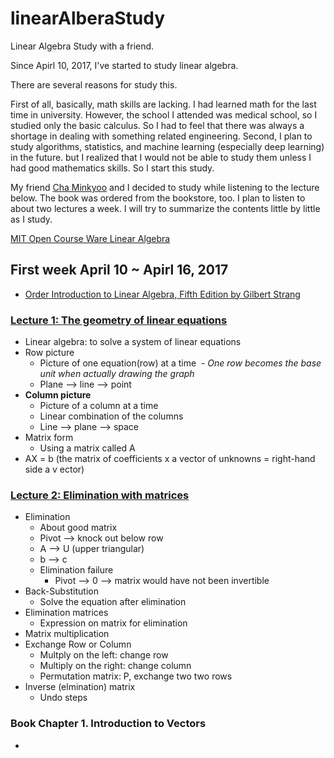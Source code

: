 # linearAlberaStudy
Linear Algebra Study with a friend.

Since Apirl 10, 2017, I've started to study linear algebra.

There are several reasons for study this.

First of all, basically, math skills are lacking. I had learned math for the last time in university. However, the school I attended was medical school, so I studied only the basic calculus. So I had to feel that there was always a shortage in dealing with something related engineering.
Second, I plan to study algorithms, statistics, and machine learning (especially deep learning) in the future. but I realized that I would not be able to study them unless I had good mathematics skills. So I start this study.

My friend [Cha Minkyoo](https://github.com/cl9200) and I decided to study while listening to the lecture below. The book was ordered from the bookstore, too. I plan to listen to about two lectures a week. I will try to summarize the contents little by little as I study.

[MIT Open Course Ware Linear Algebra](https://ocw.mit.edu/courses/mathematics/18-06-linear-algebra-spring-2010/)

## First week April 10 ~ Apirl 16, 2017

- [Order Introduction to Linear Algebra, Fifth Edition by Gilbert Strang](https://www.amazon.com/Introduction-Linear-Algebra-Gilbert-Strang/dp/0980232775/ref=sr_1_1?ie=UTF8&qid=1491776890&sr=8-1&keywords=introduction+to+linear+algebra+5th+edition)

### [Lecture 1: The geometry of linear equations](https://ocw.mit.edu/courses/mathematics/18-06-linear-algebra-spring-2010/video-lectures/lecture-1-the-geometry-of-linear-equations/)
- Linear algebra: to solve a system of linear equations
- Row picture
  - Picture of one equation(row) at a time
  - *One row becomes the base unit when actually drawing the graph*
  - Plane --> line --> point
- **Column picture**
  - Picture of a column at a time
  - Linear combination of the columns
  - Line --> plane --> space
- Matrix form
  - Using a matrix called A
- AX = b (the matrix of coefficients x a vector of unknowns = right-hand side a v ector)

### [Lecture 2: Elimination with matrices](https://ocw.mit.edu/courses/mathematics/18-06-linear-algebra-spring-2010/video-lectures/lecture-2-elimination-with-matrices/)
- Elimination
  - About good matrix
  - Pivot --> knock out below row
  - A --> U (upper triangular)
  - b --> c
  - Elimination failure
    - Pivot --> 0 --> matrix would have not been invertible
- Back-Substitution
  - Solve the equation after elimination
- Elimination matrices
  - Expression on matrix for elimination
- Matrix multiplication
- Exchange Row or Column
  - Multply on the left: change row
  - Multiply on the right: change column
  - Permutation matrix: P, exchange two two rows
- Inverse (elmination) matrix
  - Undo steps

### Book Chapter 1. Introduction to Vectors
- 


